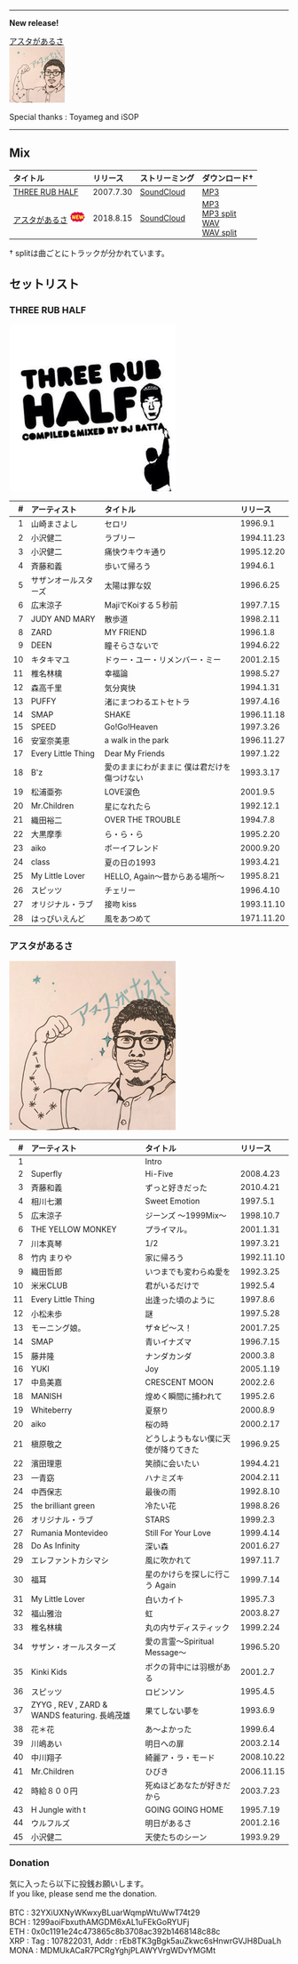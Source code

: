 --------------
**New release!** <br>

[アスタがあるさ](https://soundcloud.com/user-266059752/wpsuv1omfqn0)<br>
![3rub5](img/aste_thumb.jpg)

Special thanks : Toyameg and iSOP

--------------

## Mix

|タイトル|リリース|ストリーミング|ダウンロード†|
|:--|:--|:--|:--|
|[THREE RUB HALF](#3rub5)|2007.7.30|[SoundCloud](https://soundcloud.com/shuheiyamamotojapan/3rub5-1)|[MP3](https://drive.google.com/open?id=0B3xhRjW0CyDFMFhZaktfVjdkSkU)|
|[アスタがあるさ](#aste) ![NEW!](img/new.png)|2018.8.15|[SoundCloud](https://soundcloud.com/user-266059752/wpsuv1omfqn0)|[MP3](https://drive.google.com/open?id=13tc1ZuwUUohNrerjvs5rAMz2Hz4GH86C)<br>[MP3 split](https://drive.google.com/open?id=1OA0ApfF102C1kUDTJb-EWEWTEKoLr3NA)<br>[WAV](https://drive.google.com/open?id=19ZeVDxECTVF2bJ3pAij5ZUp3csytJMcW)<br>[WAV split](https://drive.google.com/open?id=1oJLOXDcqnIWZ8fZRPjcCJ-ahbG09L4mG)|

† splitは曲ごとにトラックが分かれています。

## セットリスト

<a name="3rub5"></a>
### THREE RUB HALF

![3rub5](img/3rub5.jpg)

|#|アーティスト|タイトル|リリース|
|--:|:--|:--|:--|
|1|山崎まさよし|セロリ|1996.9.1|
|2|小沢健二|ラブリー|1994.11.23|
|3|小沢健二|痛快ウキウキ通り|1995.12.20|
|4|斉藤和義|歩いて帰ろう|1994.6.1|
|5|サザンオールスターズ|太陽は罪な奴|1996.6.25|
|6|広末涼子|MajiでKoiする５秒前|1997.7.15|
|7|JUDY AND MARY|散歩道|1998.2.11|
|8|ZARD|MY FRIEND|1996.1.8|
|9|DEEN|瞳そらさないで|1994.6.22|
|10|キタキマユ|ドゥー・ユー・リメンバー・ミー|2001.2.15|
|11|椎名林檎|幸福論|1998.5.27|
|12|森高千里|気分爽快|1994.1.31|
|13|PUFFY|渚にまつわるエトセトラ|1997.4.16|
|14|SMAP|SHAKE|1996.11.18|
|15|SPEED|Go!Go!Heaven|1997.3.26|
|16|安室奈美恵|a walk in the park|1996.11.27|
|17|Every Little Thing|Dear My Friends|1997.1.22|
|18|B'z|愛のままにわがままに 僕は君だけを傷つけない|1993.3.17|
|19|松浦亜弥|LOVE涙色|2001.9.5|
|20|Mr.Children|星になれたら|1992.12.1|
|21|織田裕二|OVER THE TROUBLE|1994.7.8|
|22|大黒摩季|ら・ら・ら|1995.2.20|
|23|aiko|ボーイフレンド|2000.9.20|
|24|class|夏の日の1993|1993.4.21|
|25|My Little Lover|HELLO, Again～昔からある場所～|1995.8.21|
|26|スピッツ|チェリー|1996.4.10|
|27|オリジナル・ラブ|接吻 kiss|1993.11.10|
|28|はっぴいえんど|風をあつめて|1971.11.20|

<a name="aste"></a>
### アスタがあるさ

![アスタがあるさ](img/aste.jpg)

|#|アーティスト|タイトル|リリース|
|--:|:--|:--|:--|
|1||Intro||
|2|Superfly|Hi-Five|2008.4.23|
|3|斉藤和義|ずっと好きだった|2010.4.21|
|4|相川七瀬|Sweet Emotion|1997.5.1|
|5|広末涼子|ジーンズ ～1999Mix～|1998.10.7|
|6|THE YELLOW MONKEY|プライマル。|2001.1.31|
|7|川本真琴|1/2|1997.3.21|
|8|竹内 まりや|家に帰ろう|1992.11.10|
|9|織田哲郎 |いつまでも変わらぬ愛を|1992.3.25|
|10|米米CLUB|君がいるだけで|1992.5.4|
|11|Every Little Thing|出逢った頃のように|1997.8.6|
|12|小松未歩|謎|1997.5.28|
|13|モーニング娘。|ザ☆ピ～ス！|2001.7.25|
|14|SMAP|青いイナズマ|1996.7.15|
|15|藤井隆|ナンダカンダ|2000.3.8|
|16|YUKI|Joy|2005.1.19|
|17|中島美嘉|CRESCENT MOON|2002.2.6|
|18|MANISH|煌めく瞬間に捕われて|1995.2.6|
|19|Whiteberry|夏祭り|2000.8.9|
|20|aiko|桜の時|2000.2.17|
|21|槇原敬之|どうしようもない僕に天使が降りてきた|1996.9.25|
|22|濱田理恵|笑顔に会いたい|1994.4.21|
|23|一青窈|ハナミズキ|2004.2.11|
|24|中西保志|最後の雨|1992.8.10|
|25|the brilliant green|冷たい花|1998.8.26|
|26|オリジナル・ラブ|STARS|1999.2.3|
|27|Rumania Montevideo|Still For Your Love|1999.4.14|
|28|Do As Infinity|深い森|2001.6.27|
|29|エレファントカシマシ|風に吹かれて|1997.11.7|
|30|福耳|星のかけらを探しに行こう Again|1999.7.14|
|31|My Little Lover|白いカイト|1995.7.3|
|32|福山雅治|虹|2003.8.27|
|33|椎名林檎|丸の内サディスティック|1999.2.24|
|34|サザン・オールスターズ|愛の言霊～Spiritual Message～|1996.5.20|
|35|Kinki Kids|ボクの背中には羽根がある|2001.2.7|
|36|スピッツ|ロビンソン|1995.4.5|
|37|ZYYG , REV , ZARD & WANDS featuring. 長嶋茂雄|果てしない夢を|1993.6.9|
|38|花＊花|あ～よかった|1999.6.4|
|39|川嶋あい|明日への扉|2003.2.14|
|40|中川翔子|綺麗ア・ラ・モード|2008.10.22|
|41|Mr.Children|ひびき|2006.11.15|
|42|時給８００円|死ぬほどあなたが好きだから|2003.7.23|
|43|H Jungle with t|GOING GOING HOME|1995.7.19|
|44|ウルフルズ|明日があるさ|2001.2.16|
|45|小沢健二|天使たちのシーン|1993.9.29|

### Donation

気に入ったら以下に投銭お願いします。<br>
If you like, please send me the donation.<br>
<br>
BTC : 32YXiUXNyWKwxyBLuarWqmpWtuWwT74t29<br>
BCH : 1299aoiFbxuthAMGDM6xAL1uFEkGoRYUFj<br>
ETH : 0x0c1191e24c473865c8b3708ac392b1468148c88c<br>
XRP : Tag : 107822031, Addr : rEb8TK3gBgk5auZkwc6sHnwrGVJH8DuaLh<br>
MONA : MDMUkACaR7PCRgYghjPLAWYVrgWDvYMGMt

